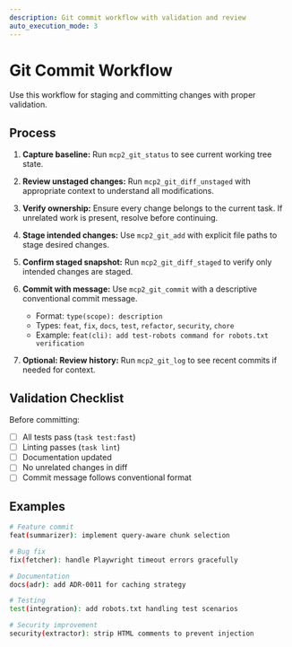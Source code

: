 ```yaml
---
description: Git commit workflow with validation and review
auto_execution_mode: 3
---
```


# Git Commit Workflow

Use this workflow for staging and committing changes with proper validation.

## Process

1. **Capture baseline:** Run `mcp2_git_status` to see current working tree state.

2. **Review unstaged changes:** Run `mcp2_git_diff_unstaged` with appropriate context to understand all modifications.

3. **Verify ownership:** Ensure every change belongs to the current task. If unrelated work is present, resolve before continuing.

4. **Stage intended changes:** Use `mcp2_git_add` with explicit file paths to stage desired changes.

5. **Confirm staged snapshot:** Run `mcp2_git_diff_staged` to verify only intended changes are staged.

6. **Commit with message:** Use `mcp2_git_commit` with a descriptive conventional commit message.
   - Format: `type(scope): description`
   - Types: `feat`, `fix`, `docs`, `test`, `refactor`, `security`, `chore`
   - Example: `feat(cli): add test-robots command for robots.txt verification`

7. **Optional: Review history:** Run `mcp2_git_log` to see recent commits if needed for context.

## Validation Checklist

Before committing:
- [ ] All tests pass (`task test:fast`)
- [ ] Linting passes (`task lint`)
- [ ] Documentation updated
- [ ] No unrelated changes in diff
- [ ] Commit message follows conventional format

## Examples

```bash
# Feature commit
feat(summarizer): implement query-aware chunk selection

# Bug fix
fix(fetcher): handle Playwright timeout errors gracefully

# Documentation
docs(adr): add ADR-0011 for caching strategy

# Testing
test(integration): add robots.txt handling test scenarios

# Security improvement
security(extractor): strip HTML comments to prevent injection
```
